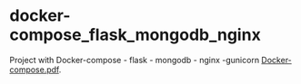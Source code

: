 # docker-compose_flask_mongodb_nginx
Project with Docker-compose - flask - mongodb - nginx -gunicorn
[Docker-compose.pdf](https://github.com/carlolomello/docker-compose_flask_mongodb_nginx/blob/master/Docker-compose.pdf).
